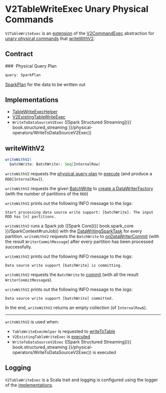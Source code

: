 # V2TableWriteExec Unary Physical Commands

`V2TableWriteExec` is an [extension](#contract) of the [V2CommandExec](V2CommandExec.md) abstraction for [unary physical commands](#implementations) that [writeWithV2](#writeWithV2).

## Contract

### <span id="query"> Physical Query Plan

```scala
query: SparkPlan
```

[SparkPlan](SparkPlan.md) for the data to be written out

## Implementations

* [TableWriteExecHelper](TableWriteExecHelper.md)
* [V2ExistingTableWriteExec](V2ExistingTableWriteExec.md)
* `WriteToDataSourceV2Exec` ([Spark Structured Streaming]({{ book.structured_streaming }}/physical-operators/WriteToDataSourceV2Exec))

## <span id="writeWithV2"> writeWithV2

```scala
writeWithV2(
  batchWrite: BatchWrite): Seq[InternalRow]
```

`writeWithV2` requests the [physical query plan](#query) to [execute](SparkPlan.md#execute) (and produce a `RDD[InternalRow]`).

`writeWithV2` requests the given [BatchWrite](../connector/BatchWrite.md) to [create a DataWriterFactory](../connector/BatchWrite.md#createBatchWriterFactory) (with the number of partitions of the `RDD`)

`writeWithV2` prints out the following INFO message to the logs:

```text
Start processing data source write support: [batchWrite]. The input RDD has [n] partitions.
```

`writeWithV2` runs a Spark job ([Spark Core]({{ book.spark_core }}/SparkContext#runJob)) with the [DataWritingSparkTask](../datasources/DataWritingSparkTask.md#run) for every partition. `writeWithV2` requests the `BatchWrite` to [onDataWriterCommit](../connector/BatchWrite.md#onDataWriterCommit) (with the result `WriterCommitMessage`) after every partition has been processed successfully.

`writeWithV2` prints out the following INFO message to the logs:

```text
Data source write support [batchWrite] is committing.
```

`writeWithV2` requests the `BatchWrite` to [commit](../connector/BatchWrite.md#commit) (with all the result `WriterCommitMessage`s).

`writeWithV2` prints out the following INFO message to the logs:

```text
Data source write support [batchWrite] committed.
```

In the end, `writeWithV2` returns an empty collection (of `InternalRow`s).

---

`writeWithV2` is used when:

* `TableWriteExecHelper` is requested to [writeToTable](TableWriteExecHelper.md#writeToTable)
* `V2ExistingTableWriteExec` is [executed](V2ExistingTableWriteExec.md#run)
* `WriteToDataSourceV2Exec` ([Spark Structured Streaming]({{ book.structured_streaming }}/physical-operators/WriteToDataSourceV2Exec)) is executed

## Logging

`V2TableWriteExec` is a Scala trait and logging is configured using the logger of the [implementations](#implementations).
